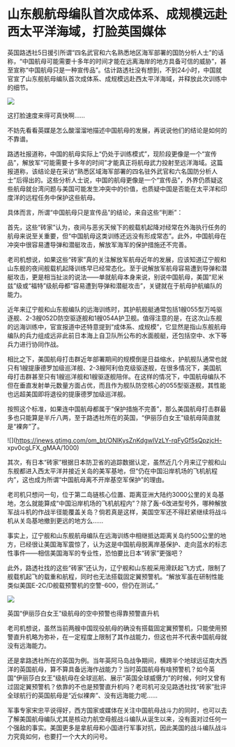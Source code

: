 # 山东舰航母编队首次成体系、成规模远赴西太平洋海域，打脸英国媒体

英国路透社5日援引所谓“四名武官和六名熟悉地区海军部署的国防分析人士”的话称，“中国航母可能需要十多年的时间才能在远离海岸的地方具备可信的威胁”，甚至宣称“中国航母只是一种宣传品”。估计路透社没有想到，不到24小时，中国就官宣了山东舰航母编队首次成体系、成规模远赴西太平洋海域，并释放此次训练中的细节。

![](https://inews.gtimg.com/om_bt/GRrHdBlngGrmVnt1a9Pt9A4m5rkSCCWGhgOPkQSahzwEYAA/0)

这打脸速度来得可真快啊……

不妨先看看英媒是怎么酸溜溜地描述中国航母的发展，再说说他们的结论是如何的不靠谱。

路透社报道称，中国的航母实际上“仍处于训练模式”，现阶段更像是一个“宣传品”，解放军“可能需要十多年的时间”才能真正将航母武力投射至远洋海域。这篇报道称，该结论是在采访“熟悉区域海军部署的四名驻外武官和六名国防分析人士”后得出的。这些分析人士说，中国的航母更像是一个“宣传品”，外界仍质疑这些航母就台湾问题与美国可能发生冲突中的价值，也质疑中国是否能在太平洋和印度洋的远程任务中保护这些航母。

具体而言，所谓“中国航母只是宣传品”的结论，来自这些“判断”：

首先，这些“砖家”认为，夜间与恶劣天候下的舰载机起降对经常在外海执行任务的航母来说至关重要，但“中国航母这类训练还远没有形成常态”。此外，中国航母在冲突中很容易遭导弹和潜艇攻击，解放军海军的保护措施还不完善。

老司机想说，如果这些“砖家”真的关注解放军航母近年的发展，应该知道辽宁舰和山东舰的夜间舰载机起降训练早已经常态化。至于说解放军航母容易遭到导弹和潜艇攻击，更是相当扯淡的说法——单就航母本身来说，别说中国航母，美国“尼米兹”级或“福特”级航母都“容易遭到导弹和潜艇攻击”，关键就在于航母护航编队的能力。

近年来辽宁舰和山东舰编队的远海训练时，其护航舰艇通常包括1艘055型万吨驱逐舰、2-3艘052D防空驱逐舰和1艘054A护卫舰。值得注意的是，在这次山东舰的远海训练中，官宣报道中还特意提到“成体系、成规模”，它显然是指山东舰航母编队的兵力组成远非此前日本海上自卫队所公布的水面舰艇，还包括空中、水下等兵力进行协同作战。

相比之下，美国航母打击群近年部署期间的规模倒是日益缩水，护航舰队通常也就只有1艘提康德罗加级巡洋舰、2-3艘阿利伯克级驱逐舰，在很多情况下，美国航母打击群甚至只有1艘巡洋舰和1艘驱逐舰陪伴。在这样的情况下，中国航母编队不但在垂直发射单元数量方面占优，而且作为舰队防空核心的055型驱逐舰，其性能也远超美国即将退役的提康德罗加级巡洋舰。

按照这个标准，如果连中国航母都属于“保护措施不完善”，那么美国航母打击群最多也只能算是半斤八两，至于路透社所在的英国，“伊丽莎白女王”级航母简直就是“裸奔”了。

![](https://inews.gtimg.com/om_bt/ONlKysZnKdgwlVzLY-rqFyGf5sQpzjcH-
xpv0cgLFX_gMAA/1000)

其次，有日本“砖家”根据日本防卫省的追踪数据认定，虽然近几个月来辽宁舰和山东舰都进入西太平洋并接近关岛的美军基地，但“仍在中国沿岸机场的飞机航程内”，这也成为所谓“中国航母离不开岸基空军保护”的理由。

老司机只想问一句，位于第二岛链核心位置、距离亚洲大陆约3000公里的关岛基地，怎么就能算成“中国沿岸机场的飞机航程内”？除了轰-6改进型号外，哪种解放军战斗机的作战半径能覆盖关岛？倘若真是这样，美国空军还不得赶紧继续将战斗机从关岛基地撤到更远的地方么……

事实上，辽宁舰和山东舰航母编队在远海训练中相继抵达距离关岛约500公里的地方，已经很让美国海军震惊了，认为这是中国航母脱离岸基保护、走向蓝水的标志性事件——相信美国海军的专业性，恐怕要比日本“砖家”更强吧？

此外，路透社找的这些“砖家”还认为，辽宁舰和山东舰采用滑跃起飞方式，限制了舰载机起飞的载重和航程，同时也无法搭载固定翼预警机。“解放军虽在研制性能类似美国E-2C/D舰载预警机的空警-600，但仍在测试。”

![](https://inews.gtimg.com/om_bt/O_8KVeY_i30a6ze7yEsKmNf21vFRT83PaOCDhaFpEYYxMAA/1000)

英国“伊丽莎白女王”级航母的空中预警也得靠预警直升机

老司机想说，虽然当前两艘中国现役航母的确没有搭载固定翼预警机，只能使用预警直升机略为弥补，在一定程度上限制了其作战能力，但这也并不代表中国航母就没有远海能力。

还是拿路透社所在的英国为例。当年英阿马岛战争期间，横跨半个地球远征南大西洋的英国航母，算不算具备远海作战能力？当时英国航母有啥预警机？如今英国“伊丽莎白女王”级航母在全球巡航、展示“英国全球威慑力”的时候，何时又曾有过固定翼预警机？依靠的不也是预警直升机吗？老司机可没见路透社找“砖家”批评全球航行的英国航母是“近似裸奔”、没有远海能力呢……

军事专家宋忠平说得好，西方国家或媒体在关注中国航母战斗力的同时，也可以去了解美国航母编队尤其是核动力航空母舰战斗编队从诞生以来，没有面对过任何一个强敌的事实。美国更多是拿航母和小国进行军事对抗，因此美国的战斗编队战斗力究竟如何，也要打一个大大的问号。

